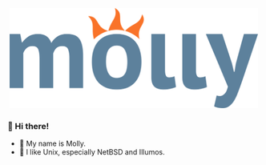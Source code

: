 <p align="center">
  <img src="./mollylogo.png" alt="Molly's Logo" height="200">
</p>

### 👋 Hi there!
- 🪪 My name is Molly.
- 💾 I like Unix, especially NetBSD and Illumos.
